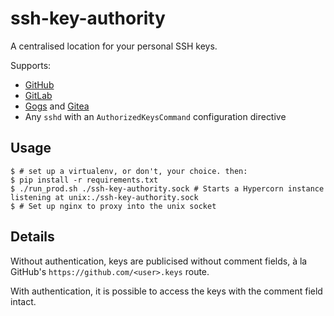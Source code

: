 # ssh-key-authority

A centralised location for your personal SSH keys.

Supports:

- [GitHub](https://github.com/)
- [GitLab](https://gitlab.com/)
- [Gogs](https://gogs.io/) and [Gitea](https://gitea.io/)
- Any `sshd` with an `AuthorizedKeysCommand` configuration directive

## Usage

```
$ # set up a virtualenv, or don't, your choice. then:
$ pip install -r requirements.txt
$ ./run_prod.sh ./ssh-key-authority.sock # Starts a Hypercorn instance listening at unix:./ssh-key-authority.sock
$ # Set up nginx to proxy into the unix socket
```

## Details

Without authentication, keys are publicised without comment fields, à la GitHub's `https://github.com/<user>.keys` route.

With authentication, it is possible to access the keys with the comment field intact.
